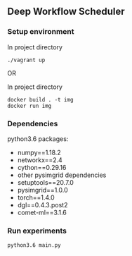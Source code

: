 ## Deep Workflow Scheduler

### Setup environment
In project directory

```
./vagrant up
```

OR

In project directory

```
docker build . -t img
docker run img
```

### Dependencies

python3.6 packages:
* numpy==1.18.2 
* networkx==2.4 
* cython==0.29.16
* other pysimgrid dependencies
* setuptools==20.7.0
* pysimgrid==1.0.0
* torch==1.4.0
* dgl==0.4.3.post2
* comet-ml==3.1.6

### Run experiments
```
python3.6 main.py
```
